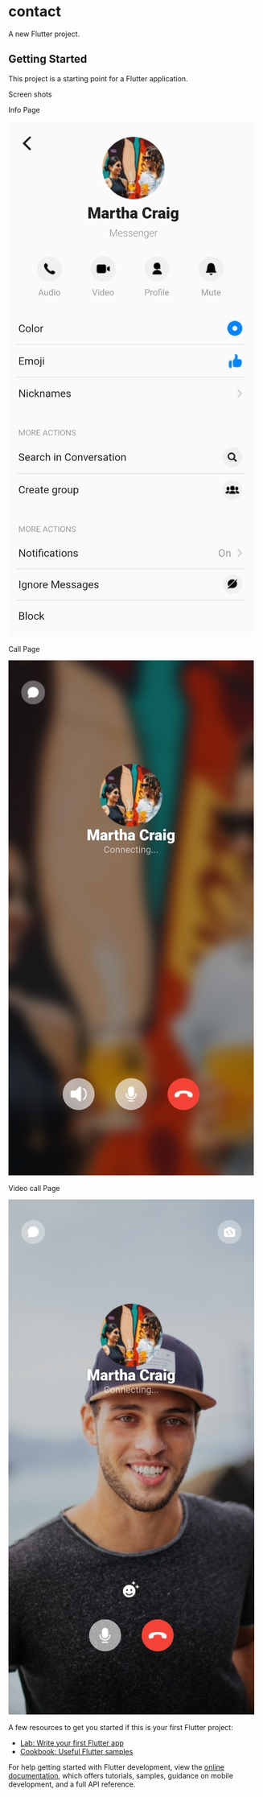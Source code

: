 # contact

A new Flutter project.

## Getting Started

This project is a starting point for a Flutter application.

Screen shots

Info Page

![Info Page](https://github.com/NiMeItachi/contact_project/blob/master/contact_app_git/info_page.jpg)


Call Page

![Call Page](https://github.com/NiMeItachi/contact_project/blob/master/contact_app_git/call_page.jpg)


Video call Page

![Video call Page](https://github.com/NiMeItachi/contact_project/blob/master/contact_app_git/video_call_page.jpg)


A few resources to get you started if this is your first Flutter project:

- [Lab: Write your first Flutter app](https://docs.flutter.dev/get-started/codelab)
- [Cookbook: Useful Flutter samples](https://docs.flutter.dev/cookbook)

For help getting started with Flutter development, view the
[online documentation](https://docs.flutter.dev/), which offers tutorials,
samples, guidance on mobile development, and a full API reference.
